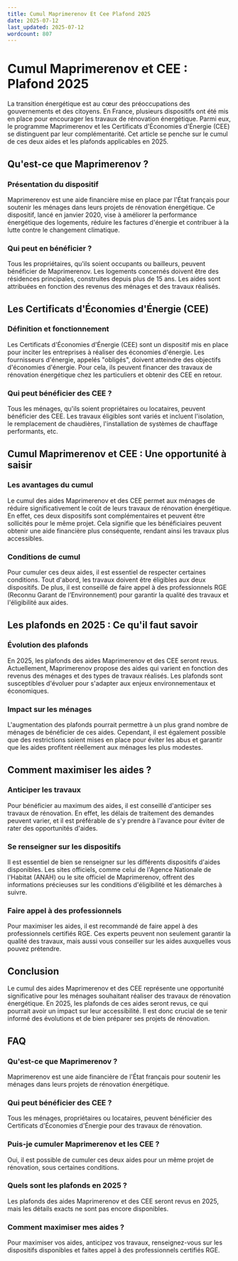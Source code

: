 ```yaml
---
title: Cumul Maprimerenov Et Cee Plafond 2025
date: 2025-07-12
last_updated: 2025-07-12
wordcount: 807
---
```


# Cumul Maprimerenov et CEE : Plafond 2025

La transition énergétique est au cœur des préoccupations des gouvernements et des citoyens. En France, plusieurs dispositifs ont été mis en place pour encourager les travaux de rénovation énergétique. Parmi eux, le programme Maprimerenov et les Certificats d'Économies d'Énergie (CEE) se distinguent par leur complémentarité. Cet article se penche sur le cumul de ces deux aides et les plafonds applicables en 2025.

## Qu'est-ce que Maprimerenov ?

### Présentation du dispositif

Maprimerenov est une aide financière mise en place par l'État français pour soutenir les ménages dans leurs projets de rénovation énergétique. Ce dispositif, lancé en janvier 2020, vise à améliorer la performance énergétique des logements, réduire les factures d'énergie et contribuer à la lutte contre le changement climatique.

### Qui peut en bénéficier ?

Tous les propriétaires, qu'ils soient occupants ou bailleurs, peuvent bénéficier de Maprimerenov. Les logements concernés doivent être des résidences principales, construites depuis plus de 15 ans. Les aides sont attribuées en fonction des revenus des ménages et des travaux réalisés.

## Les Certificats d'Économies d'Énergie (CEE)

### Définition et fonctionnement

Les Certificats d'Économies d'Énergie (CEE) sont un dispositif mis en place pour inciter les entreprises à réaliser des économies d'énergie. Les fournisseurs d'énergie, appelés "obligés", doivent atteindre des objectifs d'économies d'énergie. Pour cela, ils peuvent financer des travaux de rénovation énergétique chez les particuliers et obtenir des CEE en retour.

### Qui peut bénéficier des CEE ?

Tous les ménages, qu'ils soient propriétaires ou locataires, peuvent bénéficier des CEE. Les travaux éligibles sont variés et incluent l'isolation, le remplacement de chaudières, l'installation de systèmes de chauffage performants, etc.

## Cumul Maprimerenov et CEE : Une opportunité à saisir

### Les avantages du cumul

Le cumul des aides Maprimerenov et des CEE permet aux ménages de réduire significativement le coût de leurs travaux de rénovation énergétique. En effet, ces deux dispositifs sont complémentaires et peuvent être sollicités pour le même projet. Cela signifie que les bénéficiaires peuvent obtenir une aide financière plus conséquente, rendant ainsi les travaux plus accessibles.

### Conditions de cumul

Pour cumuler ces deux aides, il est essentiel de respecter certaines conditions. Tout d'abord, les travaux doivent être éligibles aux deux dispositifs. De plus, il est conseillé de faire appel à des professionnels RGE (Reconnu Garant de l’Environnement) pour garantir la qualité des travaux et l'éligibilité aux aides.

## Les plafonds en 2025 : Ce qu'il faut savoir

### Évolution des plafonds

En 2025, les plafonds des aides Maprimerenov et des CEE seront revus. Actuellement, Maprimerenov propose des aides qui varient en fonction des revenus des ménages et des types de travaux réalisés. Les plafonds sont susceptibles d'évoluer pour s'adapter aux enjeux environnementaux et économiques.

### Impact sur les ménages

L'augmentation des plafonds pourrait permettre à un plus grand nombre de ménages de bénéficier de ces aides. Cependant, il est également possible que des restrictions soient mises en place pour éviter les abus et garantir que les aides profitent réellement aux ménages les plus modestes.

## Comment maximiser les aides ?

### Anticiper les travaux

Pour bénéficier au maximum des aides, il est conseillé d'anticiper ses travaux de rénovation. En effet, les délais de traitement des demandes peuvent varier, et il est préférable de s'y prendre à l'avance pour éviter de rater des opportunités d'aides.

### Se renseigner sur les dispositifs

Il est essentiel de bien se renseigner sur les différents dispositifs d'aides disponibles. Les sites officiels, comme celui de l'Agence Nationale de l'Habitat (ANAH) ou le site officiel de Maprimerenov, offrent des informations précieuses sur les conditions d'éligibilité et les démarches à suivre.

### Faire appel à des professionnels

Pour maximiser les aides, il est recommandé de faire appel à des professionnels certifiés RGE. Ces experts peuvent non seulement garantir la qualité des travaux, mais aussi vous conseiller sur les aides auxquelles vous pouvez prétendre.

## Conclusion

Le cumul des aides Maprimerenov et des CEE représente une opportunité significative pour les ménages souhaitant réaliser des travaux de rénovation énergétique. En 2025, les plafonds de ces aides seront revus, ce qui pourrait avoir un impact sur leur accessibilité. Il est donc crucial de se tenir informé des évolutions et de bien préparer ses projets de rénovation.

## FAQ

### Qu'est-ce que Maprimerenov ?

Maprimerenov est une aide financière de l'État français pour soutenir les ménages dans leurs projets de rénovation énergétique.

### Qui peut bénéficier des CEE ?

Tous les ménages, propriétaires ou locataires, peuvent bénéficier des Certificats d'Économies d'Énergie pour des travaux de rénovation.

### Puis-je cumuler Maprimerenov et les CEE ?

Oui, il est possible de cumuler ces deux aides pour un même projet de rénovation, sous certaines conditions.

### Quels sont les plafonds en 2025 ?

Les plafonds des aides Maprimerenov et des CEE seront revus en 2025, mais les détails exacts ne sont pas encore disponibles.

### Comment maximiser mes aides ?

Pour maximiser vos aides, anticipez vos travaux, renseignez-vous sur les dispositifs disponibles et faites appel à des professionnels certifiés RGE.